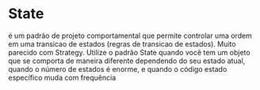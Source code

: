 # State

é um padrão de projeto comportamental que permite controlar uma ordem em uma transicao de estados (regras de transicao
de estados). Muito parecido com Strategy. Utilize o padrão State quando você tem um objeto que se comporta de maneira
diferente dependendo do seu estado atual, quando o número de estados é enorme, e quando o código estado específico muda
com frequência